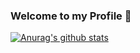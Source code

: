 ### Welcome to my Profile 👋

[![Anurag's github stats](https://github-readme-stats.vercel.app/api?username=azazack)](https://github.com/anuraghazra/github-readme-stats&show_icons=true&theme=radical)
